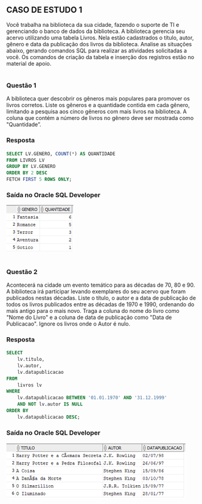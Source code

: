 ## CASO DE ESTUDO 1 
Você trabalha na biblioteca da sua cidade, fazendo o suporte de TI e gerenciando o banco de 
dados da biblioteca. A biblioteca gerencia seu acervo utilizando uma tabela Livros. Nela estão 
cadastrados o título, autor, gênero e data da publicação dos livros da biblioteca. Analise as 
situações abaixo, gerando comandos SQL para realizar as atividades solicitadas a você. Os 
comandos de criação da tabela e inserção dos registros estão no material de apoio. 



#
### Questão 1
A biblioteca quer descobrir os gêneros mais populares para promover os livros corretos. Liste 
os gêneros e a quantidade contida em cada gênero, limitando a pesquisa aos cinco gêneros 
com mais livros na biblioteca. A coluna que contém a número de livros no gênero deve ser 
mostrada como "Quantidade”.

### Resposta
```sql
SELECT LV.GENERO, COUNT(*) AS QUANTIDADE 
FROM LIVROS LV
GROUP BY LV.GENERO
ORDER BY 2 DESC
FETCH FIRST 5 ROWS ONLY;
```

### Saída no Oracle SQL Developer
![image](./assets/q1p1.png)
#





### Questão 2
Acontecerá na cidade um evento temático para as décadas de 70, 80 e 90. A biblioteca irá 
participar levando exemplares do seu acervo que foram publicados nestas décadas. Liste o título, 
o autor e a data de publicação de todos os livros publicados entre as décadas de 1970 e 1990, 
ordenando do mais antigo para o mais novo. Traga a coluna do nome do livro como "Nome do 
Livro" e a coluna de data de publicação como "Data de Publicacao". Ignore os livros onde o Autor 
é nulo.


### Resposta
```sql
SELECT
    lv.titulo,
    lv.autor,
    lv.datapublicacao
FROM
    livros lv
WHERE
    lv.datapublicacao BETWEEN '01.01.1970' AND '31.12.1999'
    AND NOT lv.autor IS NULL
ORDER BY
    lv.datapublicacao DESC;
```

### Saída no Oracle SQL Developer
![image](./assets/q2p1.png)
#
